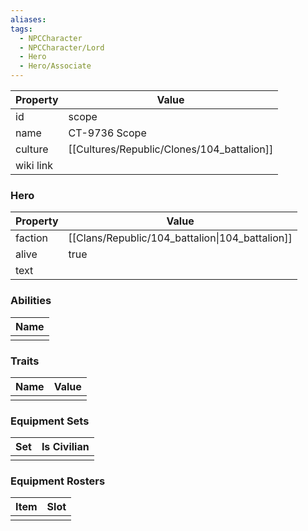```yaml
---
aliases: 
tags:
  - NPCCharacter
  - NPCCharacter/Lord
  - Hero
  - Hero/Associate
---
```


| Property  | Value             |
| :-------- | ----------------- |
| id        | scope             |
| name      | CT-9736 Scope     |
| culture   | [[Cultures/Republic/Clones/104_battalion]] |
| wiki link |                   |
### Hero
| Property | Value                                           |
| -------- | ----------------------------------------------- |
| faction  | [[Clans/Republic/104_battalion\|104_battalion]] |
| alive    | true                                            |
| text     |                                                 |

### Abilities
| Name |
| :--: |
|      |

### Traits
| Name | Value |
| ---- | ----- |
|      |       |

### Equipment Sets
| Set | Is Civilian |
| --- | ----------- |
|     |             |

### Equipment Rosters
| Item | Slot |
| ---- | ---- |
|      |      |
